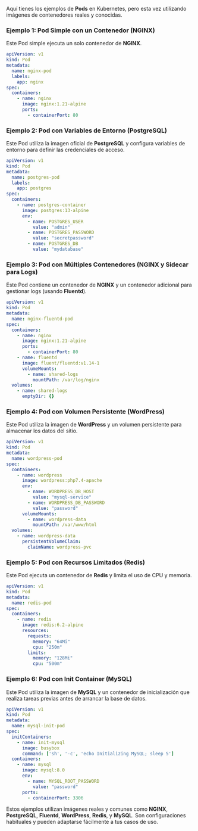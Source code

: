 Aquí tienes los ejemplos de **Pods** en Kubernetes, pero esta vez utilizando imágenes de contenedores reales y conocidas.

### Ejemplo 1: **Pod Simple con un Contenedor (NGINX)**

Este Pod simple ejecuta un solo contenedor de **NGINX**.

```yaml
apiVersion: v1
kind: Pod
metadata:
  name: nginx-pod
  labels:
    app: nginx
spec:
  containers:
    - name: nginx
      image: nginx:1.21-alpine
      ports:
        - containerPort: 80
```

### Ejemplo 2: **Pod con Variables de Entorno (PostgreSQL)**

Este Pod utiliza la imagen oficial de **PostgreSQL** y configura variables de entorno para definir las credenciales de acceso.

```yaml
apiVersion: v1
kind: Pod
metadata:
  name: postgres-pod
  labels:
    app: postgres
spec:
  containers:
    - name: postgres-container
      image: postgres:13-alpine
      env:
        - name: POSTGRES_USER
          value: "admin"
        - name: POSTGRES_PASSWORD
          value: "secretpassword"
        - name: POSTGRES_DB
          value: "mydatabase"
```

### Ejemplo 3: **Pod con Múltiples Contenedores (NGINX y Sidecar para Logs)**

Este Pod contiene un contenedor de **NGINX** y un contenedor adicional para gestionar logs (usando **Fluentd**).

```yaml
apiVersion: v1
kind: Pod
metadata:
  name: nginx-fluentd-pod
spec:
  containers:
    - name: nginx
      image: nginx:1.21-alpine
      ports:
        - containerPort: 80
    - name: fluentd
      image: fluent/fluentd:v1.14-1
      volumeMounts:
        - name: shared-logs
          mountPath: /var/log/nginx
  volumes:
    - name: shared-logs
      emptyDir: {}
```

### Ejemplo 4: **Pod con Volumen Persistente (WordPress)**

Este Pod utiliza la imagen de **WordPress** y un volumen persistente para almacenar los datos del sitio.

```yaml
apiVersion: v1
kind: Pod
metadata:
  name: wordpress-pod
spec:
  containers:
    - name: wordpress
      image: wordpress:php7.4-apache
      env:
        - name: WORDPRESS_DB_HOST
          value: "mysql-service"
        - name: WORDPRESS_DB_PASSWORD
          value: "password"
      volumeMounts:
        - name: wordpress-data
          mountPath: /var/www/html
  volumes:
    - name: wordpress-data
      persistentVolumeClaim:
        claimName: wordpress-pvc
```

### Ejemplo 5: **Pod con Recursos Limitados (Redis)**

Este Pod ejecuta un contenedor de **Redis** y limita el uso de CPU y memoria.

```yaml
apiVersion: v1
kind: Pod
metadata:
  name: redis-pod
spec:
  containers:
    - name: redis
      image: redis:6.2-alpine
      resources:
        requests:
          memory: "64Mi"
          cpu: "250m"
        limits:
          memory: "128Mi"
          cpu: "500m"
```

### Ejemplo 6: **Pod con Init Container (MySQL)**

Este Pod utiliza la imagen de **MySQL** y un contenedor de inicialización que realiza tareas previas antes de arrancar la base de datos.

```yaml
apiVersion: v1
kind: Pod
metadata:
  name: mysql-init-pod
spec:
  initContainers:
    - name: init-mysql
      image: busybox
      command: ['sh', '-c', 'echo Initializing MySQL; sleep 5']
  containers:
    - name: mysql
      image: mysql:8.0
      env:
        - name: MYSQL_ROOT_PASSWORD
          value: "password"
      ports:
        - containerPort: 3306
```

Estos ejemplos utilizan imágenes reales y comunes como **NGINX**, **PostgreSQL**, **Fluentd**, **WordPress**, **Redis**, y **MySQL**. Son configuraciones habituales y pueden adaptarse fácilmente a tus casos de uso.